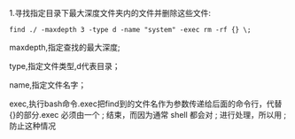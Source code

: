 1.寻找指定目录下最大深度文件夹内的文件并删除这些文件:

```
find ./ -maxdepth 3 -type d -name "system" -exec rm -rf {} \;
```

maxdepth,指定查找的最大深度;

type,指定文件类型,d代表目录；

name,指定文件名字；

exec,执行bash命令.exec把find到的文件名作为参数传递给后面的命令行，代替{}的部分.exec 必须由一个 ; 结束，而因为通常 shell 都会对 ; 进行处理，所以用 \; 防止这种情况


